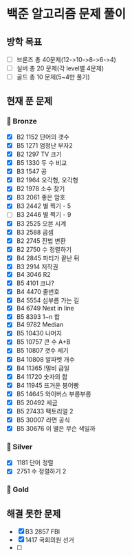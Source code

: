 # 백준 알고리즘 문제 풀이

## 방학 목표
- [ ] 브론즈 총 40문제(12->10->8->6->4)
- [ ] 실버 총 20 문제(각 level별 4문제)
- [ ] 골드 총 10 문제(5~4만 풀기)

## 현재 푼 문제

### 🥉 Bronze

- [x] B2 1152 단어의 갯수
- [x] B5 1271 엄청난 부자2
- [x] B2 1297 TV 크기
- [x] B5 1330 두 수 비교
- [x] B3 1547 공
- [x] B2 1964 오각형, 오각형
- [x] B2 1978 소수 찾기
- [x] B3 2061 좋은 암호
- [x] B3 2442 별 찍기 - 5
- [ ] B3 2446 별 찍기 - 9
- [x] B3 2525 오븐 시계
- [x] B3 2588 곱셈
- [x] B2 2745 진법 변환
- [x] B2 2750 수 정렬하기
- [x] B4 2845 파티가 끝난 뒤
- [x] B3 2914 저작권
- [x] B4 3046 R2
- [x] B5 4101 크냐? 
- [x] B4 4470 줄번호
- [x] B4 5554 심부름 가는 길
- [x] B4 6749 Next in line
- [x] B5 8393 1~n 합
- [x] B4 9782 Median
- [x] B5 10430 나머지 
- [x] B5 10757 큰 수 A+B
- [x] B5 10807 갯수 세기
- [x] B4 10808 알파벳 개수
- [x] B4 11365 !밀비 급일
- [x] B4 11720 숫자의 합
- [x] B4 11945 뜨거운 붕어빵
- [x] B5 14645 와이버스 부릉부릉
- [x] B5 20492 세금
- [x] B5 27433 팩토리얼 2
- [x] B5 30007 라면 공식
- [x] B5 30676 이 별은 무슨 색일까

### 🥈 Silver
- [x] 1181 단어 정렬
- [x] 2751 수 정렬하기 2

### 🥇 Gold



## 해결 못한 문제
- [x] B3 2857 FBI
- [x] 1417 국회의원 선거
- [ ]